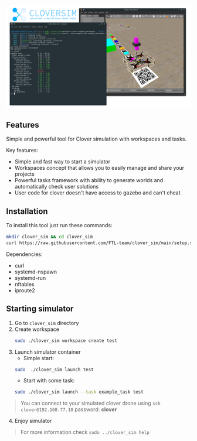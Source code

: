 ![Cloversim banner](./docs/banner.png)

## Features
Simple and powerful tool for Clover simulation with workspaces and tasks.

Key features:

- Simple and fast way to start a simulator
- Workspaces concept that allows you to easily manage and share your projects
- Powerful tasks framework with ability to generate worlds and automatically check user solutions
- User code for clover doesn't have access to gazebo and can't cheat

## Installation

To install this tool just run these commands:
```bash
mkdir clover_sim && cd clover_sim
curl https://raw.githubusercontent.com/FTL-team/clover_sim/main/setup.sh | bash
```

Dependencies:
- curl
- systemd-nspawn
- systemd-run
- nftables
- iproute2

## Starting simulator

1. Go to `clover_sim` directory
2. Create workspace
    ```bash
    sudo ./clover_sim workspace create test
    ```
3. Launch simulator container
    - Simple start:
    ```bash
    sudo  ./clover_sim launch test
    ```
    - Start with some task:
    ```bash
    sudo ./clover_sim launch --task example_task test
    ```
    
> You can connect to your simulated clover drone using `ssh clover@192.168.77.10` password: **clover**

4. Enjoy simulator



> For more information check `sudo ../clover_sim help`